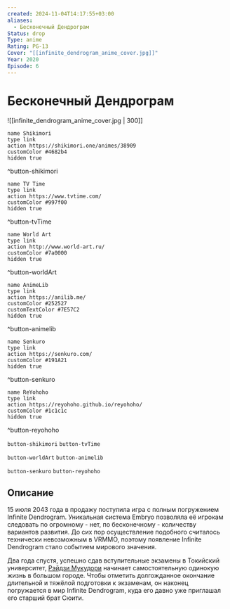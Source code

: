 ```yaml
---
created: 2024-11-04T14:17:55+03:00
aliases:
  - Бесконечный Дендрограм
Status: drop
Type: anime
Rating: PG-13
Cover: "[[infinite_dendrogram_anime_cover.jpg]]"
Year: 2020
Episode: 6
---
```


# Бесконечный Дендрограм

![[infinite_dendrogram_anime_cover.jpg | 300]]

```button
name Shikimori
type link
action https://shikimori.one/animes/38909
customColor #4682b4
hidden true
```
^button-shikimori

```button
name TV Time
type link
action https://www.tvtime.com/
customColor #997f00
hidden true
```
^button-tvTime

```button
name World Art
type link
action http://www.world-art.ru/
customColor #7a0000
hidden true
```
^button-worldArt

```button
name AnimeLib
type link
action https://anilib.me/
customColor #252527
customTextColor #7E57C2
hidden true
```
^button-animelib

```button
name Senkuro
type link
action https://senkuro.com/
customColor #191A21
hidden true
```
^button-senkuro

```button
name ReYohoho
type link
action https://reyohoho.github.io/reyohoho/
customColor #1c1c1c
hidden true
```
^button-reyohoho

`button-shikimori` `button-tvTime`

`button-worldArt` `button-animelib`

`button-senkuro` `button-reyohoho`

## Описание

15 июля 2043 года в продажу поступила игра с полным погружением Infinite Dendrogram. Уникальная система Embryo позволяла её игрокам следовать по огромному - нет, по бесконечному - количеству вариантов развития. До сих пор осуществление подобного считалось технически невозможным в VRMMO, поэтому появление Infinite Dendrogram стало событием мирового значения.

Два года спустя, успешно сдав вступительные экзамены в Токийский университет, [Рэйдзи Мукудори](https://shikimori.one/characters/158958-reiji-mukudori) начинает самостоятельную одинокую жизнь в большом городе. Чтобы отметить долгожданное окончание длительной и тяжёлой подготовки к экзаменам, он наконец погружается в мир Infinite Dendrogram, куда его давно уже приглашал его старший брат Сюити.
